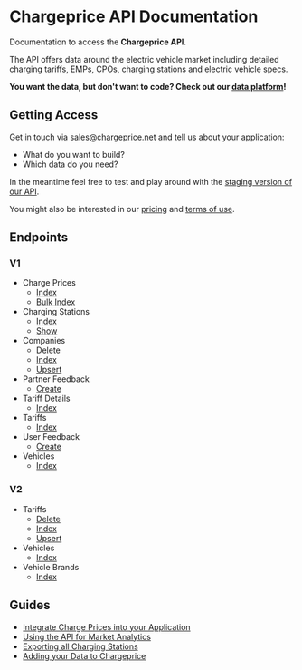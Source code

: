 # Chargeprice API Documentation

Documentation to access the **Chargeprice API**.

The API offers data around the electric vehicle market including detailed
charging tariffs, EMPs, CPOs, charging stations and electric vehicle specs.

**You want the data, but don't want to code? Check out our [data
platform](./data_platform.md)!**

## Getting Access

Get in touch via sales@chargeprice.net and tell us about your application:

* What do you want to build?
* Which data do you need?


In the meantime feel free to test and play around with the [staging version of
our API](./test_the_api.md).

You might also be interested in our
[pricing](https://www.chargeprice.net) and [terms of use](./terms.md).

## Endpoints

### V1

* Charge Prices
  * [Index](./api/v1/charge_prices/index.md)
  * [Bulk Index](./api/v1/charge_prices/bulk/index.md)
* Charging Stations
  * [Index](./api/v1/charging_stations/index.md)
  * [Show](./api/v1/charging_stations/show.md)
* Companies
  * [Delete](./api/v1/companies/delete.md)
  * [Index](./api/v1/companies/index.md)
  * [Upsert](./api/v1/companies/upsert.md)
* Partner Feedback
  * [Create](./api/v1/partner_feedback/create.md)
* Tariff Details
  * [Index](./api/v1/tariff_details/index.md)
* Tariffs
  * [Index](./api/v1/tariffs/index.md)
* User Feedback
  * [Create](./api/v1/user_feedback/create.md)
* Vehicles
  * [Index](./api/v1/vehicles/index.md)

### V2

* Tariffs
  * [Delete](./api/v2/tariffs/delete.md)
  * [Index](./api/v2/tariffs/index.md)
  * [Upsert](./api/v2/tariffs/upsert.md)
* Vehicles
  * [Index](./api/v2/vehicles/index.md)
* Vehicle Brands
  * [Index](./api/v2/vehicle_brands/index.md)

## Guides

* [Integrate Charge Prices into your Application](./guides/integrate_charge_prices.md)
* [Using the API for Market Analytics](./guides/using_the_api_for_market_analytics.md)
* [Exporting all Charging Stations](/guides/exporting_all_charging_stations.md)
* [Adding your Data to Chargeprice](/guides/adding_your_data_to_chargeprice.md)